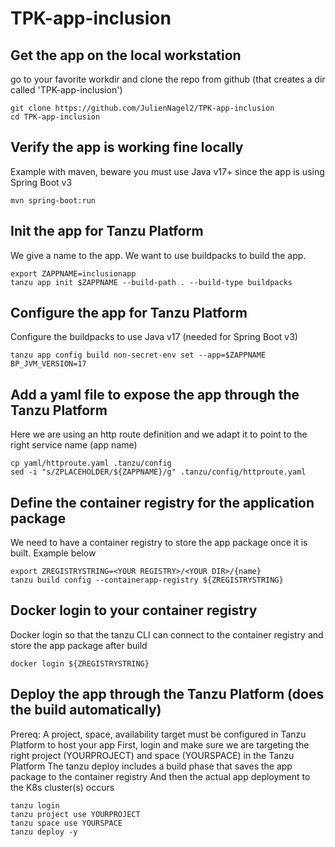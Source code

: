 # TPK-app-inclusion

## Get the app on the local workstation
go to your favorite workdir and clone the repo from github (that creates a dir called 'TPK-app-inclusion')
```
git clone https://github.com/JulienNagel2/TPK-app-inclusion
cd TPK-app-inclusion
```

## Verify the app is working fine locally 
Example with maven, beware you must use Java v17+ since the app is using Spring Boot v3
```
mvn spring-boot:run
```

## Init the app for Tanzu Platform
We give a name to the app. We want to use buildpacks to build the app.
```
export ZAPPNAME=inclusionapp
tanzu app init $ZAPPNAME --build-path . --build-type buildpacks
```

## Configure the app for Tanzu Platform
Configure the buildpacks to use Java v17 (needed for Spring Boot v3)
```
tanzu app config build non-secret-env set --app=$ZAPPNAME BP_JVM_VERSION=17
```

## Add a yaml file to expose the app through the Tanzu Platform 
Here we are using an http route definition and we adapt it to point to the right service name (app name)
```
cp yaml/httproute.yaml .tanzu/config
sed -i "s/ZPLACEHOLDER/${ZAPPNAME}/g" .tanzu/config/httproute.yaml
```

## Define the container registry for the application package
We need to have a container registry to store the app package once it is built. Example below
```
export ZREGISTRYSTRING=<YOUR REGISTRY>/<YOUR DIR>/{name}
tanzu build config --containerapp-registry ${ZREGISTRYSTRING}
```

## Docker login to your container registry 
Docker login so that the tanzu CLI can connect to the container registry and store the app package after build 
```
docker login ${ZREGISTRYSTRING}
```

## Deploy the app through the Tanzu Platform (does the build automatically)
Prereq: A project, space, availability target must be configured in Tanzu Platform to host your app
First, login and make sure we are targeting the right project (YOURPROJECT) and space (YOURSPACE) in the Tanzu Platform
The tanzu deploy includes a build phase that saves the app package to the container registry
And then the actual app deployment to the K8s cluster(s) occurs
```
tanzu login
tanzu project use YOURPROJECT
tanzu space use YOURSPACE
tanzu deploy -y
```



